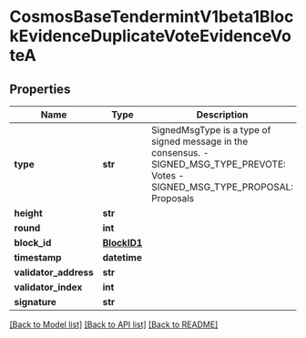 # CosmosBaseTendermintV1beta1BlockEvidenceDuplicateVoteEvidenceVoteA

## Properties
Name | Type | Description | Notes
------------ | ------------- | ------------- | -------------
**type** | **str** | SignedMsgType is a type of signed message in the consensus.   - SIGNED_MSG_TYPE_PREVOTE: Votes  - SIGNED_MSG_TYPE_PROPOSAL: Proposals | [optional] [default to 'SIGNED_MSG_TYPE_UNKNOWN']
**height** | **str** |  | [optional] 
**round** | **int** |  | [optional] 
**block_id** | [**BlockID1**](BlockID1.md) |  | [optional] 
**timestamp** | **datetime** |  | [optional] 
**validator_address** | **str** |  | [optional] 
**validator_index** | **int** |  | [optional] 
**signature** | **str** |  | [optional] 

[[Back to Model list]](../README.md#documentation-for-models) [[Back to API list]](../README.md#documentation-for-api-endpoints) [[Back to README]](../README.md)

